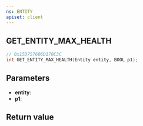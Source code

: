 ```yaml
---
ns: ENTITY
apiset: client
---
```

## GET_ENTITY_MAX_HEALTH

```c
// 0x15D757606D170C3C
int GET_ENTITY_MAX_HEALTH(Entity entity, BOOL p1);
```


## Parameters
* **entity**:
* **p1**:

## Return value